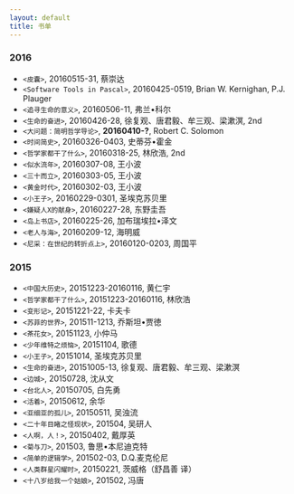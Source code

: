 ```yaml
---
layout: default
title: 书单
---
```


### 2016

* `<皮囊>`, 20160515-31, 蔡崇达
* `<Software Tools in Pascal>`, 20160425-0519, Brian W. Kernighan, P.J. Plauger
* `<追寻生命的意义>`, 20160506-11, 弗兰•科尔
* `<生命的奋进>`, 20160426-28, 徐复观、唐君毅、牟三观、梁漱溟, 2nd 
* `<大问题：简明哲学导论>`, **20160410-?**, Robert C. Solomon 
* `<时间简史>`, 20160326-0403, 史蒂芬•霍金 
* `<哲学家都干了什么>`, 20160318-25, 林欣浩, 2nd
* `<似水流年>`, 20160307-08, 王小波
* `<三十而立>`, 20160303-05, 王小波
* `<黄金时代>`, 20160302-03, 王小波
* `<小王子>`, 20160229-0301, 圣埃克苏贝里
* `<嫌疑人X的献身>`, 20160227-28, 东野圭吾
* `<岛上书店>`, 20160225-26, 加布瑞埃拉•泽文
* `<老人与海>`, 20160209-12, 海明威
* `<尼采：在世纪的转折点上>`, 20160120-0203, 周国平

### 2015

* `<中国大历史>`, 20151223-20160116, 黄仁宇
* `<哲学家都干了什么>`, 20151223-20160116, 林欣浩
* `<变形记>`, 20151221-22, 卡夫卡
* `<苏菲的世界>`, 201511-1213, 乔斯坦•贾徳
* `<茶花女>`, 20151123, 小仲马
* `<少年维特之烦恼>`, 20151104, 歌德
* `<小王子>`, 20151014, 圣埃克苏贝里
* `<生命的奋进>`, 20151005-13, 徐复观、唐君毅、牟三观、梁漱溟
* `<边城>`, 20150728, 沈从文
* `<台北人>`, 20150705, 白先勇
* `<活着>`, 20150612, 余华
* `<亚细亚的孤儿>`, 20150511, 吴浊流
* `<二十年目睹之怪现状>`, 201504, 吴研人
* `<人啊，人！>`, 20150402, 戴厚英
* `<菊与刀>`, 201503, 鲁思•本尼迪克特
* `<简单的逻辑学>`, 201502-03, D.Q.麦克伦尼
* `<人类群星闪耀时>`, 20150221, 茨威格（舒昌善 译）
* `<十八岁给我一个姑娘>`, 201502, 冯唐
